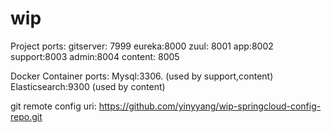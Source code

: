 # wip
Project ports:
gitserver: 7999
eureka:8000
zuul: 8001
app:8002
support:8003
admin:8004
content: 8005

Docker Container ports:
Mysql:3306.              (used by  support,content)
Elasticsearch:9300  (used by  content)

git remote config uri:
https://github.com/yinyyang/wip-springcloud-config-repo.git
